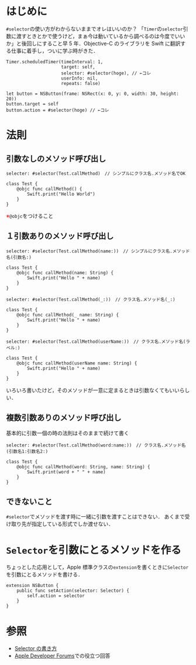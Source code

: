 <!-- title:Swift：#selectorの使い方 -->

# はじめに

`#selector`の使い方がわからないままでオレはいいのか？
「`Timer`の`selector`引数に渡すときとかで使うけど，まぁ今は動いているから調べるのは今度でいいか」と後回しにすること早 5 年．Objective-C のライブラリを Swift に翻訳する仕事に着手し，ついに学ぶ時がきた．

```swift:こういう時に見るやつ
Timer.scheduledTimer(timeInterval: 1,
                     target: self,
                     selector: #selector(hoge), // ←コレ
                     userInfo: nil,
                     repeats: false)

let button = NSButton(frame: NSRect(x: 0, y: 0, width: 30, height: 20))
button.target = self
button.action = #selector(hoge) // ←コレ
```

# 法則

## 引数なしのメソッド呼び出し

```swift:
selecter: #selector(Test.callMethod)　// シンプルにクラス名.メソッド名でOK

class Test {
    @objc func callMethod() {
        Swift.print("Hello World")
    }
}
```

<font color="red">※</font>`@objc`をつけること

## １引数ありのメソッド呼び出し

```swift:ノーマル
selecter: #selector(Test.callMethod(name:))　// シンプルにクラス名.メソッド名(引数名:)

class Test {
    @objc func callMethod(name: String) {
        Swift.print("Hello " + name)
    }
}
```

```swift:引数名省略パターン
selecter: #selector(Test.callMethod(_:))　// クラス名.メソッド名(_:)

class Test {
    @objc func callMethod(_ name: String) {
        Swift.print("Hello " + name)
    }
}
```

```swift:ラベル付きのパターン
selecter: #selector(Test.callMethod(userName:))　// クラス名.メソッド名(ラベル:)

class Test {
    @objc func callMethod(userName name: String) {
        Swift.print("Hello " + name)
    }
}
```

いろいろ書いたけど，そのメソッドが一意に定まるときは引数なくてもいいらしい．

## 複数引数ありのメソッド呼び出し

基本的に引数一個の時の法則はそのままで続けて書く

```swift:
selecter: #selector(Test.callMethod(word:name:))　// クラス名.メソッド名(引数名1:引数名2:)

class Test {
    @objc func callMethod(word: String, name: String) {
        Swift.print(word + " " + name)
    }
}
```

## できないこと

`#selector`でメソッドを渡す時に一緒に引数を渡すことはできない．
あくまで受け取り先が指定している形式でしか渡せない．

# `Selector`を引数にとるメソッドを作る

ちょっとした応用として，Apple 標準クラスの`extension`を書くときに`Selector`を引数にとるメソッドを書ける．

```swift:例
extension NSButton {
    public func setAction(selector: Selector) {
        self.action = selector
    }
}
```

# 参照

- [Selector の書き方](http://galakutaapp.blogspot.com/2017/10/selector.html)
- [Apple Developer Forums](https://forums.developer.apple.com/thread/86081)での役立つ回答
